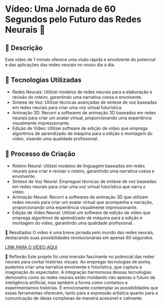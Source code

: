 # Vídeo: Uma Jornada de 60 Segundos pelo Futuro das Redes Neurais 🎥

## 📒 Descrição
Este vídeo de 1 minuto oferece uma visão rápida e envolvente do potencial e das aplicações das redes neurais no nosso dia a dia.

## 🤖 Tecnologias Utilizadas
- Redes Neurais: Utilizei modelos de redes neurais para a elaboração e revisão do roteiro, garantindo uma narrativa coesa e envolvente.
- Síntese de Voz: Utilizei técnicas avançadas de síntese de voz baseadas em redes neurais para criar uma voz virtual futurística.
- Animação 3D: Recorri a softwares de animação 3D baseados em redes neurais para criar um avatar virtual, proporcionando uma experiência visualmente impressionante.
- Edição de Vídeo: Utilizei software de edição de vídeo que emprega algoritmos de aprendizado de máquina para a edição e montagem do vídeo, visando uma qualidade profissional.

## 🧐 Processo de Criação
- Roteiro Neural: Utilizei modelos de linguagem baseados em redes neurais para criar e revisar o roteiro, garantindo uma narrativa coesa e envolvente.
- Síntese de Voz Neural: Empreguei técnicas de síntese de voz baseadas em redes neurais para criar uma voz virtual futurística que narra o vídeo.
- Animação Neural: Recorri a softwares de animação 3D que utilizam redes neurais para criar um avatar virtual que acompanha a narração, proporcionando uma experiência visualmente impressionante.
- Edição de Vídeo Neural: Utilizei um software de edição de vídeo que emprega algoritmos de aprendizado de máquina para a edição e montagem do vídeo, garantindo uma qualidade profissional.

🚀 Resultados
O vídeo é uma breve jornada pelo mundo das redes neurais, destacando suas possibilidades revolucionárias em apenas 60 segundos.

[LINK PARA O VÍDEO AQUI](https://github.com/steinbukken7321/lab-natty-or-not/blob/main/videorafael.md)

💭 Reflexão
Este projeto foi uma imersão fascinante no potencial das redes neurais para contar histórias visuais. Ao empregar tecnologias de ponta, pudemos criar uma narrativa envolvente e futurística, que captura a imaginação do espectador. A integração harmoniosa dessas tecnologias demonstra como as redes neurais estão moldando não apenas o futuro da inteligência artificial, mas também a forma como contamos e experimentamos histórias. É emocionante contemplar as possibilidades que essas ferramentas oferecem, tanto para a expressão artística quanto para a comunicação de ideias complexas de maneira acessível e cativante.
